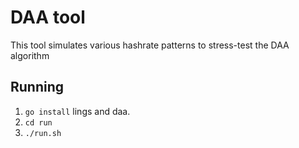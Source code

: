 # DAA tool

This tool simulates various hashrate patterns to stress-test the DAA algorithm 

## Running

1. `go install` lings and daa.
2. `cd run`
3. `./run.sh`


